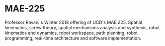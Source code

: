 # MAE-225

Professor Ravani's Winter 2018 offering of UCD's MAE 225.
Spatial kinematics, screw theory, spatial mechanisms analysis and synthesis, robot kinematics and dynamics, robot workspace, path planning, robot programming, real-time architecture and software implementation.
